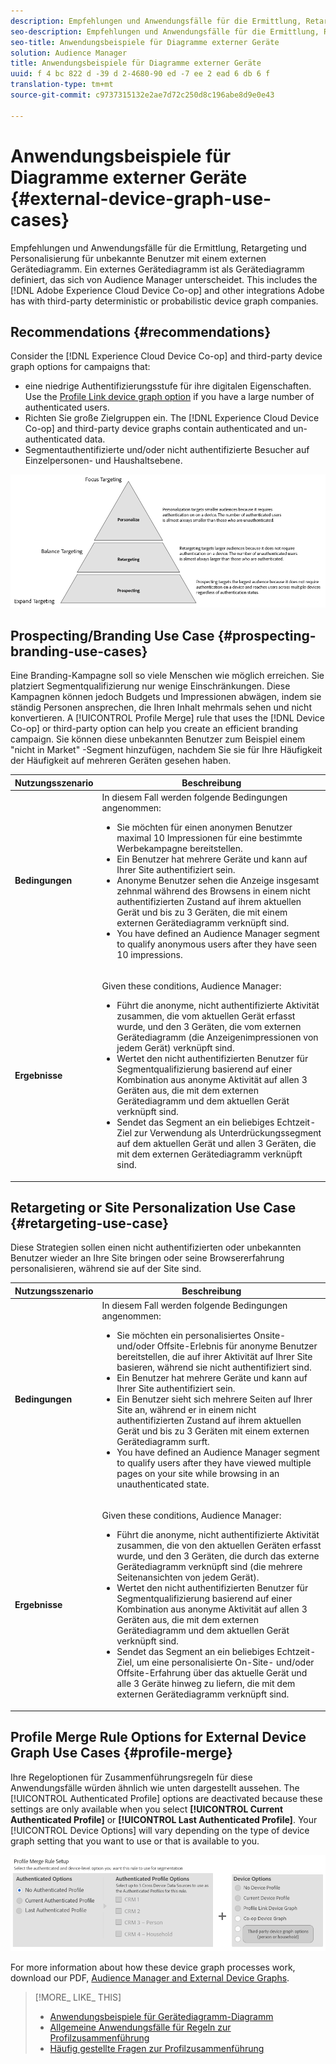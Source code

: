 ```yaml
---
description: Empfehlungen und Anwendungsfälle für die Ermittlung, Retargeting und Personalisierung für unbekannte Benutzer mit einem externen Gerätediagramm. Ein externes Gerätediagramm ist als Gerätediagramm definiert, das sich von Audience Manager unterscheidet. Dies umfasst die Adobe Experience Cloud Device Co-op und andere Integrationen, die Adobe mit deterministischen oder probabilistischen Gerätediagrammunternehmen von Drittanbietern hat.
seo-description: Empfehlungen und Anwendungsfälle für die Ermittlung, Retargeting und Personalisierung für unbekannte Benutzer mit einem externen Gerätediagramm. Ein externes Gerätediagramm ist als Gerätediagramm definiert, das sich von Audience Manager unterscheidet. Dies umfasst die Adobe Experience Cloud Device Co-op und andere Integrationen, die Adobe mit deterministischen oder probabilistischen Gerätediagrammunternehmen von Drittanbietern hat.
seo-title: Anwendungsbeispiele für Diagramme externer Geräte
solution: Audience Manager
title: Anwendungsbeispiele für Diagramme externer Geräte
uuid: f 4 bc 822 d -39 d 2-4680-90 ed -7 ee 2 ead 6 db 6 f
translation-type: tm+mt
source-git-commit: c9737315132e2ae7d72c250d8c196abe8d9e0e43

---
```



# Anwendungsbeispiele für Diagramme externer Geräte {#external-device-graph-use-cases}

Empfehlungen und Anwendungsfälle für die Ermittlung, Retargeting und Personalisierung für unbekannte Benutzer mit einem externen Gerätediagramm. Ein externes Gerätediagramm ist als Gerätediagramm definiert, das sich von Audience Manager unterscheidet. This includes the [!DNL Adobe Experience Cloud Device Co-op] and other integrations Adobe has with third-party deterministic or probabilistic device graph companies.

## Recommendations {#recommendations}

Consider the [!DNL Experience Cloud Device Co-op] and third-party device graph options for campaigns that:

* eine niedrige Authentifizierungsstufe für ihre digitalen Eigenschaften. Use the [Profile Link device graph option](../../features/profile-merge-rules/merge-rule-definitions.md#device-options) if you have a large number of authenticated users.
* Richten Sie große Zielgruppen ein. The [!DNL Experience Cloud Device Co-op] and third-party device graphs contain authenticated and un-authenticated data.
* Segmentauthentifizierte und/oder nicht authentifizierte Besucher auf Einzelpersonen- und Haushaltsebene.

![](assets/merge-rule-triangle1.png)

## Prospecting/Branding Use Case {#prospecting-branding-use-cases}

Eine Branding-Kampagne soll so viele Menschen wie möglich erreichen. Sie platziert Segmentqualifizierung nur wenige Einschränkungen. Diese Kampagnen können jedoch Budgets und Impressionen abwägen, indem sie ständig Personen ansprechen, die Ihren Inhalt mehrmals sehen und nicht konvertieren. A [!UICONTROL Profile Merge] rule that uses the [!DNL Device Co-op] or third-party option can help you create an efficient branding campaign. Sie können diese unbekannten Benutzer zum Beispiel einem "nicht in Market" -Segment hinzufügen, nachdem Sie sie für Ihre Häufigkeit der Häufigkeit auf mehreren Geräten gesehen haben.

<table id="table_00F6EED172574E80A38CADA8A92A23B1"> 
 <thead> 
  <tr> 
   <th colname="col1" class="entry"> Nutzungsszenario </th> 
   <th colname="col2" class="entry"> Beschreibung </th> 
  </tr> 
 </thead>
 <tbody> 
  <tr> 
   <td colname="col1"> <p> <b>Bedingungen</b> </p> </td> 
   <td colname="col2">In diesem Fall werden folgende Bedingungen angenommen: <p> 
     <ul id="ul_F5CA7EE525774F7EBA5FBB5F94E4EDC8"> 
      <li id="li_81AE304924724146A24FAB5B6533AD8E">Sie möchten für einen anonymen Benutzer maximal 10 Impressionen für eine bestimmte Werbekampagne bereitstellen. </li> 
      <li id="li_E371F989735245B0B82433DE240D56D0">Ein Benutzer hat mehrere Geräte und kann auf Ihrer Site authentifiziert sein. </li> 
      <li id="li_9231ABE15CA249E6B79D8BF0E511FD33">Anonyme Benutzer sehen die Anzeige insgesamt zehnmal während des Browsens in einem nicht authentifizierten Zustand auf ihrem aktuellen Gerät und bis zu 3 Geräten, die mit einem externen Gerätediagramm verknüpft sind. </li> 
      <li id="li_8C276C07019C49EFA3A0D0D54CF73C31">You have defined an <span class="keyword"> Audience Manager</span> segment to qualify anonymous users after they have seen 10 impressions. </li> 
     </ul> </p> </td> 
  </tr> 
  <tr> 
   <td colname="col1"> <p> <b>Ergebnisse</b> </p> </td> 
   <td colname="col2"> <p>Given these conditions, <span class="keyword"> Audience Manager</span>: </p> <p> 
     <ul id="ul_8E988B1005324526BC6DC6637BBACCFB"> 
      <li id="li_C9DD546754914BACB8F4C92C7D4ED70E">Führt die anonyme, nicht authentifizierte Aktivität zusammen, die vom aktuellen Gerät erfasst wurde, und den 3 Geräten, die vom externen Gerätediagramm (die Anzeigenimpressionen von jedem Gerät) verknüpft sind. </li> 
      <li id="li_FB55CB9116074525BA30FF062D1136AE">Wertet den nicht authentifizierten Benutzer für Segmentqualifizierung basierend auf einer Kombination aus anonyme Aktivität auf allen 3 Geräten aus, die mit dem externen Gerätediagramm und dem aktuellen Gerät verknüpft sind. </li> 
      <li id="li_B28EB32F718145A7ABBDAC0AF75E2AFC">Sendet das Segment an ein beliebiges Echtzeit-Ziel zur Verwendung als Unterdrückungssegment auf dem aktuellen Gerät und allen 3 Geräten, die mit dem externen Gerätediagramm verknüpft sind. </li> 
     </ul> </p> </td> 
  </tr> 
 </tbody> 
</table>

## Retargeting or Site Personalization Use Case {#retargeting-use-case}

Diese Strategien sollen einen nicht authentifizierten oder unbekannten Benutzer wieder an Ihre Site bringen oder seine Browsererfahrung personalisieren, während sie auf der Site sind.

<table id="table_0EE2052AA3E744B3B76036FC06B5A453"> 
 <thead> 
  <tr> 
   <th colname="col1" class="entry"> Nutzungsszenario </th> 
   <th colname="col2" class="entry"> Beschreibung </th> 
  </tr> 
 </thead>
 <tbody> 
  <tr> 
   <td colname="col1"> <p> <b>Bedingungen</b> </p> </td> 
   <td colname="col2">In diesem Fall werden folgende Bedingungen angenommen: <p> 
     <ul id="ul_FD0B869B4AF3453FAEC9BA3A45ABF039"> 
      <li id="li_8E30BAED42E94AB3B81FCB1C7464E5FC">Sie möchten ein personalisiertes Onsite- und/oder Offsite-Erlebnis für anonyme Benutzer bereitstellen, die auf ihrer Aktivität auf Ihrer Site basieren, während sie nicht authentifiziert sind. </li> 
      <li id="li_3DBE53BA94324F1BA1C52A37AD4E426C">Ein Benutzer hat mehrere Geräte und kann auf Ihrer Site authentifiziert sein. </li> 
      <li id="li_F867AFBDC1A54CD6A68AB0EC196E27C9">Ein Benutzer sieht sich mehrere Seiten auf Ihrer Site an, während er in einem nicht authentifizierten Zustand auf ihrem aktuellen Gerät und bis zu 3 Geräten mit einem externen Gerätediagramm surft. </li> 
      <li id="li_7E35D77949CE4E69BD51655AA4C40BEE">You have defined an <span class="keyword"> Audience Manager</span> segment to qualify users after they have viewed multiple pages on your site while browsing in an unauthenticated state. </li> 
     </ul> </p> </td> 
  </tr> 
  <tr> 
   <td colname="col1"> <p> <b>Ergebnisse</b> </p> </td> 
   <td colname="col2"> <p>Given these conditions, <span class="wintitle"> Audience Manager</span>: </p> <p> 
     <ul id="ul_301339426B0643B295DC5B17E1939CFB"> 
      <li id="li_7E8BC3B179804F4A929497DE81E76911">Führt die anonyme, nicht authentifizierte Aktivität zusammen, die von den aktuellen Geräten erfasst wurde, und den 3 Geräten, die durch das externe Gerätediagramm verknüpft sind (die mehrere Seitenansichten von jedem Gerät). </li> 
      <li id="li_803EFD58AA124A5BBC8279C4DC695544">Wertet den nicht authentifizierten Benutzer für Segmentqualifizierung basierend auf einer Kombination aus anonyme Aktivität auf allen 3 Geräten aus, die mit dem externen Gerätediagramm und dem aktuellen Gerät verknüpft sind. </li> 
      <li id="li_98D749268CC5456CBC9CF3BF5EB91BA8">Sendet das Segment an ein beliebiges Echtzeit-Ziel, um eine personalisierte On-Site- und/oder Offsite-Erfahrung über das aktuelle Gerät und alle 3 Geräte hinweg zu liefern, die mit dem externen Gerätediagramm verknüpft sind. </li>
     </ul> </p> </td>
  </tr>
 </tbody>
</table>

## Profile Merge Rule Options for External Device Graph Use Cases {#profile-merge}

Ihre Regeloptionen für Zusammenführungsregeln für diese Anwendungsfälle würden ähnlich wie unten dargestellt aussehen. The [!UICONTROL Authenticated Profile] options are deactivated because these settings are only available when you select **[!UICONTROL Current Authenticated Profile]** or **[!UICONTROL Last Authenticated Profile]**. Your [!UICONTROL Device Options] will vary depending on the type of device graph setting that you want to use or that is available to you.

![](assets/merge-rules-external.png)

For more information about how these device graph processes work, download our PDF, [Audience Manager and External Device Graphs](https://marketing.adobe.com/resources/help/en_US/aam/downloads/AAM_Device_Graphs.pdf).

>[!MORE_ LIKE_ THIS]
>
>* [Anwendungsbeispiele für Gerätediagramm-Diagramm](../../features/profile-merge-rules/profile-link-use-case.md)
>* [Allgemeine Anwendungsfälle für Regeln zur Profilzusammenführung](../../features/profile-merge-rules/merge-rule-targeting-options.md)
>* [Häufig gestellte Fragen zur Profilzusammenführung](../../faq/faq-profile-merge.md)

